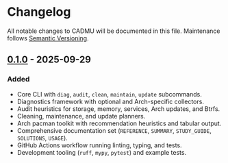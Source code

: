 # Changelog

All notable changes to CADMU will be documented in this file. Maintenance
follows [Semantic Versioning](https://semver.org/).

## [0.1.0] - 2025-09-29

### Added
- Core CLI with `diag`, `audit`, `clean`, `maintain`, `update` subcommands.
- Diagnostics framework with optional and Arch-specific collectors.
- Audit heuristics for storage, memory, services, Arch updates, and Btrfs.
- Cleaning, maintenance, and update planners.
- Arch pacman toolkit with recommendation heuristics and tabular output.
- Comprehensive documentation set (`REFERENCE`, `SUMMARY`, `STUDY_GUIDE`, `SOLUTIONS`, `USAGE`).
- GitHub Actions workflow running linting, typing, and tests.
- Development tooling (`ruff`, `mypy`, `pytest`) and example tests.

[0.1.0]: https://github.com/jegx/cadmu/releases/tag/v0.1.0
